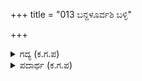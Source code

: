 +++
title = "013 ಬನ್ದಳೂರ್ವಶಿ ಬಳ್ಳಿ"

+++

<details><summary>ಗದ್ಯ (ಕ.ಗ.ಪ) </summary>

13. ಮಿಂಚಿನ  ಬಳ್ಳಿಯ ಸಮೂಹದ  ಮಧ್ಯದಲ್ಲಿ ಕಾಣಿಸುವ ಕಿರುಮೋಡದಂತೆ ದಂಡಿಗೆಯಿಂದ ಊರ್ವಶಿ ಕೆಳಗಿಳಿದಳು. ಅರಮನೆಯ ಮುಂದೆ  ಗುಂಪಾಗಿ ಅವಳಿಗೆ ಅವಧಾರು ಪಾಯು ಎಂದು  ಹೇಳುತ್ತಿರುವ ನಾರಿಯರ ಕಿಂಕಿಣಿಯ ಸೊಗಸಿಗೆ , ಶಬ್ದ ಬ್ರಹ್ಮವೇ ಸೋತದ್ದನ್ನು ಹೇಗೆ ವರ್ಣಿಸಲಿ?
</details>

<details><summary>ಪದಾರ್ಥ (ಕ.ಗ.ಪ) </summary>

ದಂಡಿಗೆ - ಪಲ್ಲಕ್ಕಿ  
ಸಿಂಜಾರವ- ಕಿಂಕಿಣಿ ನಾದ  
ಮಿಂಚಿನ ಮಂದಿ - ಮಿಂಚಿನ ಸಮೂಹ  
ಸೊರಹು - ಹೇಳು
</details>
